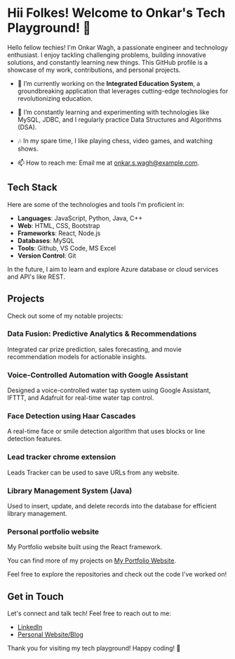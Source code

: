 # Hii Folkes! Welcome to Onkar's Tech Playground! 👋

Hello fellow techies! I'm Onkar Wagh, a passionate engineer and technology enthusiast. I enjoy tackling challenging problems, building innovative solutions, and constantly learning new things. This GitHub profile is a showcase of my work, contributions, and personal projects.

- 🔭 I’m currently working on the **Integrated Education System**, a groundbreaking application that leverages cutting-edge technologies for revolutionizing education.
- 🌱 I’m constantly learning and experimenting with technologies like MySQL, JDBC, and I regularly practice Data Structures and Algorithms (DSA).
- 🎶 In my spare time, I like playing chess, video games, and watching shows.


- 📫 How to reach me: Email me at onkar.s.wagh@example.com.

## Tech Stack

Here are some of the technologies and tools I'm proficient in:

- **Languages**: JavaScript, Python, Java, C++
- **Web**: HTML, CSS, Bootstrap
- **Frameworks**: React, Node.js
- **Databases**: MySQL
- **Tools**: Github, VS Code, MS Excel
- **Version Control**: Git

In the future, I aim to learn and explore Azure database or cloud services and API's like REST.

## Projects

Check out some of my notable projects:

### Data Fusion: Predictive Analytics & Recommendations
Integrated car prize prediction, sales forecasting, and movie recommendation models for actionable insights.

### Voice-Controlled Automation with Google Assistant
Designed a voice-controlled water tap system using Google Assistant, IFTTT, and Adafruit for real-time water tap control.

### Face Detection using Haar Cascades
A real-time face or smile detection algorithm that uses blocks or line detection features.

### Lead tracker chrome extension
Leads Tracker can be used to save URLs from any website.

### Library Management System (Java)
Used to insert, update, and delete records into the database for efficient library management.

### Personal portfolio website
My Portfolio website built using the React framework.

You can find more of my projects on [My Portfolio Website](https://onkarrw.github.io/cd-onkar/).

Feel free to explore the repositories and check out the code I've worked on!

## Get in Touch

Let's connect and talk tech! Feel free to reach out to me:

- [LinkedIn](https://www.linkedin.com/in/onkar-wagh-632ab821a/)
- [Personal Website/Blog](https://onkarrw.github.io/cd-onkar/)

Thank you for visiting my tech playground! Happy coding! 🚀
